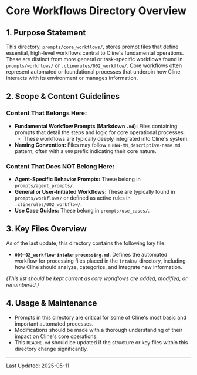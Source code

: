 # Core Workflows Directory Overview

## 1. Purpose Statement

This directory, `prompts/core_workflows/`, stores prompt files that define essential, high-level workflows central to Cline's fundamental operations. These are distinct from more general or task-specific workflows found in `prompts/workflows/` or `.clinerules/002_workflow/`. Core workflows often represent automated or foundational processes that underpin how Cline interacts with its environment or manages information.

## 2. Scope & Content Guidelines

### Content That Belongs Here:
*   **Fundamental Workflow Prompts (Markdown `.md`):** Files containing prompts that detail the steps and logic for core operational processes.
    *   These workflows are typically deeply integrated into Cline's system.
*   **Naming Convention:** Files may follow a `NNN-MM_descriptive-name.md` pattern, often with a `000` prefix indicating their core nature.

### Content That Does NOT Belong Here:
*   **Agent-Specific Behavior Prompts:** These belong in `prompts/agent_prompts/`.
*   **General or User-Initiated Workflows:** These are typically found in `prompts/workflows/` or defined as active rules in `.clinerules/002_workflow/`.
*   **Use Case Guides:** These belong in `prompts/use_cases/`.

## 3. Key Files Overview

As of the last update, this directory contains the following key file:

*   **`000-02_workflow-intake-processing.md`**: Defines the automated workflow for processing files placed in the `intake/` directory, including how Cline should analyze, categorize, and integrate new information.

*(This list should be kept current as core workflows are added, modified, or renumbered.)*

## 4. Usage & Maintenance

*   Prompts in this directory are critical for some of Cline's most basic and important automated processes.
*   Modifications should be made with a thorough understanding of their impact on Cline's core operations.
*   This `README.md` should be updated if the structure or key files within this directory change significantly.

---
Last Updated: 2025-05-11
